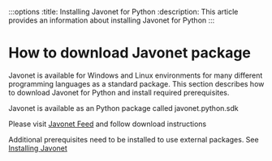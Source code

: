 :::options
:title: Installing Javonet for Python
:description: This article provides an information about installing Javonet for Python
:::

# How to download Javonet package

Javonet is available for Windows and Linux environments for many different programming languages as a standard package. This section describes how to download Javonet for Python and install required prerequisites. 

Javonet is available as an Python package called javonet.python.sdk

Please visit [Javonet Feed](https://dev.azure.com/sdncenterspzoo/JAVONETFEEDS/_artifacts/feed/JavonetTestPublic/UPack/javonet.python.sdk) and follow download instructions

Additional prerequisites need to be installed to use external packages. See [Installing Javonet](https://www.javonet.com/guides/v2/getting-started/installing-javonet)
